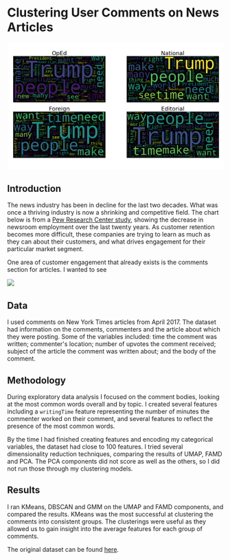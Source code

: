 # Clustering User Comments on News Articles
![](/images/wordclouds.png?raw=true "Example Images")
## Introduction

The news industry has been in decline for the last two decades. What was once a thriving industry is now a shrinking and competitive field. The chart below is from a [Pew Research Center study](https://www.pewresearch.org/fact-tank/2020/04/20/u-s-newsroom-employment-has-dropped-by-a-quarter-since-2008/), showing the decrease in newsroom employment over the last twenty years. As customer retention becomes more difficult, these companies are trying to learn as much as they can about their customers, and what drives engagement for their particular market segment. 

One area of customer engagement that already exists is the comments section for articles. I wanted to see 

<img src=https://www.pewresearch.org/wp-content/uploads/2020/04/ft_2020.04.20_newsroomemployment_01.png>

## Data

I used comments on New York Times articles from April 2017. The dataset had information on the comments, commenters and the article about which they were posting. Some of the variables included: time the comment was written; commenter's location; number of upvotes the comment received; subject of the article the comment was written about; and the body of the comment.

## Methodology

During exploratory data analysis I focused on the comment bodies, looking at the most common words overall and by topic. I created several features including a `writingTime` feature representing the number of minutes the commenter worked on their comment, and several features to reflect the presence of the most common words.


By the time I had finished creating features and encoding my categorical variables, the dataset had close to 100 features. I tried several dimensionality reduction techniques, comparing the results of UMAP, FAMD and PCA. The PCA components did not score as well as the others, so I did not run those through my clustering models. 

## Results

I ran KMeans, DBSCAN and GMM on the UMAP and FAMD components, and compared the results. KMeans was the most successful at clustering the comments into consistent groups. The clusterings were useful as they allowed us to gain insight into the average features for each group of comments.


The original dataset can be found <a href='https://www.kaggle.com/aashita/nyt-comments?select=CommentsApril2017.csv'>here</a>.
